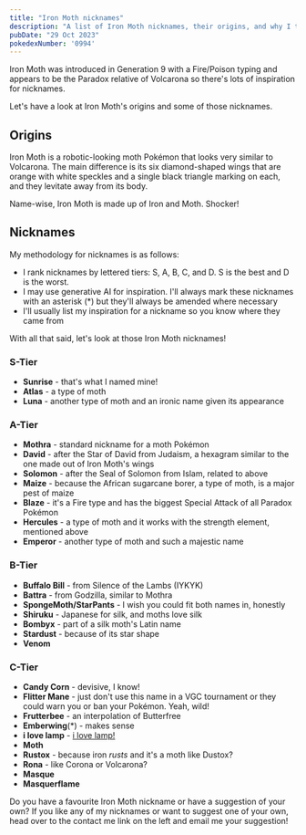 ```yaml
---
title: "Iron Moth nicknames"
description: "A list of Iron Moth nicknames, their origins, and why I think they're cool."
pubDate: "29 Oct 2023"
pokedexNumber: '0994'
---
```


Iron Moth was introduced in Generation 9 with a Fire/Poison typing and appears to be the Paradox relative of Volcarona so there's lots of inspiration for nicknames.

Let's have a look at Iron Moth's origins and some of those nicknames.

## Origins

Iron Moth is a robotic-looking moth Pokémon that looks very similar to Volcarona. The main difference is its six diamond-shaped wings that are orange with white speckles and a single black triangle marking on each, and they levitate away from its body.

Name-wise, Iron Moth is made up of Iron and Moth. Shocker!

## Nicknames

My methodology for nicknames is as follows:

* I rank nicknames by lettered tiers: S, A, B, C, and D. S is the best and D is the worst.
* I may use generative AI for inspiration. I'll always mark these nicknames with an asterisk (\*) but they'll always be amended where necessary
* I'll usually list my inspiration for a nickname so you know where they came from

With all that said, let's look at those Iron Moth nicknames!

### S-Tier

* **Sunrise** - that's what I named mine!
* **Atlas** - a type of moth
* **Luna** - another type of moth and an ironic name given its appearance

### A-Tier

* **Mothra** - standard nickname for a moth Pokémon
* **David** - after the Star of David from Judaism, a hexagram similar to the one made out of Iron Moth's wings
* **Solomon** - after the Seal of Solomon from Islam, related to above
* **Maize** - because the African sugarcane borer, a type of moth, is a major pest of maize
* **Blaze** - it's a Fire type and has the biggest Special Attack of all Paradox Pokémon
* **Hercules** - a type of moth and it works with the strength element, mentioned above
* **Emperor** - another type of moth and such a majestic name

### B-Tier

* **Buffalo Bill** - from Silence of the Lambs (IYKYK)
* **Battra** - from Godzilla, similar to Mothra
* **SpongeMoth/StarPants** - I wish you could fit both names in, honestly
* **Shiruku** - Japanese for silk, and moths love silk
* **Bombyx** - part of a silk moth's Latin name
* **Stardust** - because of its star shape
* **Venom**

### C-Tier

* **Candy Corn** - devisive, I know!
* **Flitter Mane** - just don't use this name in a VGC tournament or they could warn you or ban your Pokémon. Yeah, wild!
* **Frutterbee** - an interpolation of Butterfree
* **Emberwing**(\*) - makes sense
* **i love lamp** - [i love lamp!](https://www.youtube.com/watch?v=gId6nrMDmUU)
* **Moth**
* **Rustox** - because iron _rusts_ and it's a moth like Dustox?
* **Rona** - like Corona or Volcarona?
* **Masque**
* **Masquerflame**

Do you have a favourite Iron Moth nickname or have a suggestion of your own? If you like any of my nicknames or want to suggest one of your own, head over to the contact me link on the left and email me your suggestion!